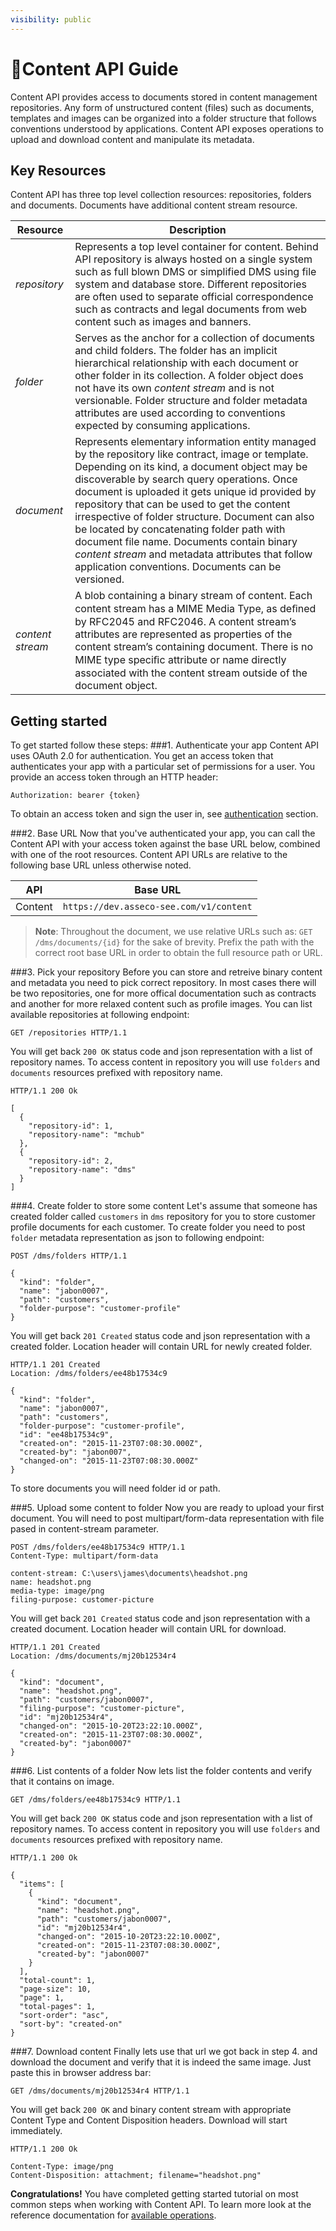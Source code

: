 ```yaml
---
visibility: public
---
```


<span class="icon"></span>Content API Guide
======================

Content API provides access to documents stored in content management repositories. Any form of unstructured content (files) such as documents, templates and images can be organized into a folder structure that follows conventions understood by applications. Content API exposes operations to upload and download content and manipulate its metadata.

Key Resources
-------------

Content API has three top level collection resources: repositories, folders and documents. Documents have additional content stream resource.

Resource | Description
----------- |-----------
*repository*  | Represents a top level container for content. Behind API repository is always hosted on a single system such as full blown DMS or simplified DMS using file system and database store. Different repositories are often used to separate official correspondence such as contracts and legal documents from web content such as images and banners.
*folder*      | Serves as the anchor for a collection of documents and child folders. The folder has an implicit hierarchical relationship with each document or other folder in its collection. A folder object does not have its own *content stream* and is not versionable. Folder structure and folder metadata attributes are used according to conventions expected by consuming applications.
*document*    | Represents elementary information entity managed by the repository like contract, image or template. Depending on its kind, a document object may be discoverable by search query operations. Once document is uploaded it gets unique id provided by repository that can be used to get the content irrespective of folder structure. Document can also be located by concatenating folder path with document file name. Documents contain binary *content stream* and metadata attributes that follow application conventions. Documents can be versioned.
*content stream* | A blob containing a binary stream of content. Each content stream has a MIME Media Type, as deﬁned by RFC2045 and RFC2046. A content stream’s attributes are represented as properties of the content stream’s containing document. There is no MIME type speciﬁc attribute or name directly associated with the content stream outside of the document object.

Getting started
---------------

To get started follow these steps:
###1. Authenticate your app
Content API uses OAuth 2.0 for authentication. You get an access token that authenticates your app with a particular set of permissions for a user. You provide an access token through an HTTP header:

```
Authorization: bearer {token}
```

To obtain an access token and sign the user in, see [authentication]() section.

###2. Base URL
Now that you've authenticated your app, you can call the Content API with your access token against the base URL below, combined with one of the root resources. Content API URLs are relative to the following base URL unless otherwise noted.

API | Base URL
--------|---------
Content | `https://dev.asseco-see.com/v1/content`

> **Note**: Throughout the document, we use relative URLs such as:
`GET /dms/documents/{id}` for the sake of brevity.
Prefix the path with the correct root base URL in order to obtain the full resource path or URL.

###3. Pick your repository
Before you can store and retreive binary content and metadata you need to pick correct repository. In most cases there will be two repositories, one for more offical documentation such as contracts and another for more relaxed content such as profile images.
You can list available repositories at following endpoint:

```http
GET /repositories HTTP/1.1
```

You will get back `200 OK` status code and json representation with a list of repository names. To access content in repository you will use `folders` and `documents` resources prefixed with repository name.

```http
HTTP/1.1 200 Ok

[
  {
    "repository-id": 1,
    "repository-name": "mchub"
  },
  {
    "repository-id": 2,
    "repository-name": "dms"
  }
]
```


###4. Create folder to store some content
Let's assume that someone has created folder called `customers` in `dms` repository for you to store customer profile documents for each customer.
To create folder you need to post `folder` metadata representation as json to following endpoint:

```
POST /dms/folders HTTP/1.1

{
  "kind": "folder",
  "name": "jabon0007",
  "path": "customers",
  "folder-purpose": "customer-profile"
}
```

You will get back `201 Created` status code and json representation with a created folder. Location header will contain URL for newly created folder.

```http
HTTP/1.1 201 Created
Location: /dms/folders/ee48b17534c9

{
  "kind": "folder",
  "name": "jabon0007",
  "path": "customers",
  "folder-purpose": "customer-profile",
  "id": "ee48b17534c9",
  "created-on": "2015-11-23T07:08:30.000Z",
  "created-by": "jabon007",
  "changed-on": "2015-11-23T07:08:30.000Z"
}
```

To store documents you will need folder id or path.

###5. Upload some content to folder
Now you are ready to upload your first document. You will need to post multipart/form-data representation with file pased in content-stream parameter.

```http
POST /dms/folders/ee48b17534c9 HTTP/1.1
Content-Type: multipart/form-data

content-stream: C:\users\james\documents\headshot.png
name: headshot.png
media-type: image/png
filing-purpose: customer-picture
```

You will get back `201 Created` status code and json representation with a created document. Location header will contain URL for download.

```http
HTTP/1.1 201 Created
Location: /dms/documents/mj20b12534r4

{
  "kind": "document",
  "name": "headshot.png",
  "path": "customers/jabon0007",
  "filing-purpose": "customer-picture",   
  "id": "mj20b12534r4",
  "changed-on": "2015-10-20T23:22:10.000Z",
  "created-on": "2015-11-23T07:08:30.000Z",
  "created-by": "jabon0007"
}
```

###6. List contents of a folder
Now lets list the folder contents and verify that it contains on image.

```http
GET /dms/folders/ee48b17534c9 HTTP/1.1
```

You will get back `200 OK` status code and json representation with a list of repository names. To access content in repository you will use `folders` and `documents` resources prefixed with repository name.

```http
HTTP/1.1 200 Ok

{
  "items": [
    {
      "kind": "document",
      "name": "headshot.png",
      "path": "customers/jabon0007",  
      "id": "mj20b12534r4",
      "changed-on": "2015-10-20T23:22:10.000Z",
      "created-on": "2015-11-23T07:08:30.000Z",
      "created-by": "jabon0007"
    }
  ],
  "total-count": 1,
  "page-size": 10,
  "page": 1,
  "total-pages": 1,
  "sort-order": "asc",
  "sort-by": "created-on"  
}
```

###7. Download content
Finally lets use that url we got back in step 4. and download the document and verify that it is indeed the same image.
Just paste this in browser address bar:

```
GET /dms/documents/mj20b12534r4 HTTP/1.1
```

You will get back `200 OK` and binary content stream with appropriate Content Type and Content Disposition headers. Download will start immediately.

```http
HTTP/1.1 200 Ok

Content-Type: image/png
Content-Disposition: attachment; filename="headshot.png"
```

**Congratulations!** You have completed getting started tutorial on most common steps when working with Content API. To learn more look at the reference documentation for [available operations](content.html).
